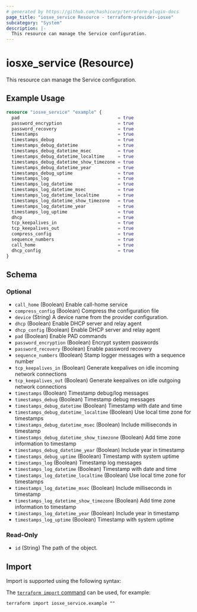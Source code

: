 ```yaml
---
# generated by https://github.com/hashicorp/terraform-plugin-docs
page_title: "iosxe_service Resource - terraform-provider-iosxe"
subcategory: "System"
description: |-
  This resource can manage the Service configuration.
---
```


# iosxe_service (Resource)

This resource can manage the Service configuration.

## Example Usage

```terraform
resource "iosxe_service" "example" {
  pad                                     = true
  password_encryption                     = true
  password_recovery                       = true
  timestamps                              = true
  timestamps_debug                        = true
  timestamps_debug_datetime               = true
  timestamps_debug_datetime_msec          = true
  timestamps_debug_datetime_localtime     = true
  timestamps_debug_datetime_show_timezone = true
  timestamps_debug_datetime_year          = true
  timestamps_debug_uptime                 = true
  timestamps_log                          = true
  timestamps_log_datetime                 = true
  timestamps_log_datetime_msec            = true
  timestamps_log_datetime_localtime       = true
  timestamps_log_datetime_show_timezone   = true
  timestamps_log_datetime_year            = true
  timestamps_log_uptime                   = true
  dhcp                                    = true
  tcp_keepalives_in                       = true
  tcp_keepalives_out                      = true
  compress_config                         = true
  sequence_numbers                        = true
  call_home                               = true
  dhcp_config                             = true
}
```

<!-- schema generated by tfplugindocs -->
## Schema

### Optional

- `call_home` (Boolean) Enable call-home service
- `compress_config` (Boolean) Compress the configuration file
- `device` (String) A device name from the provider configuration.
- `dhcp` (Boolean) Enable DHCP server and relay agent
- `dhcp_config` (Boolean) Enable DHCP server and relay agent
- `pad` (Boolean) Enable PAD commands
- `password_encryption` (Boolean) Encrypt system passwords
- `password_recovery` (Boolean) Enable password recovery
- `sequence_numbers` (Boolean) Stamp logger messages with a sequence number
- `tcp_keepalives_in` (Boolean) Generate keepalives on idle incoming network connections
- `tcp_keepalives_out` (Boolean) Generate keepalives on idle outgoing network connections
- `timestamps` (Boolean) Timestamp debug/log messages
- `timestamps_debug` (Boolean) Timestamp debug messages
- `timestamps_debug_datetime` (Boolean) Timestamp with date and time
- `timestamps_debug_datetime_localtime` (Boolean) Use local time zone for timestamps
- `timestamps_debug_datetime_msec` (Boolean) Include milliseconds in timestamp
- `timestamps_debug_datetime_show_timezone` (Boolean) Add time zone information to timestamp
- `timestamps_debug_datetime_year` (Boolean) Include year in timestamp
- `timestamps_debug_uptime` (Boolean) Timestamp with system uptime
- `timestamps_log` (Boolean) Timestamp log messages
- `timestamps_log_datetime` (Boolean) Timestamp with date and time
- `timestamps_log_datetime_localtime` (Boolean) Use local time zone for timestamps
- `timestamps_log_datetime_msec` (Boolean) Include milliseconds in timestamp
- `timestamps_log_datetime_show_timezone` (Boolean) Add time zone information to timestamp
- `timestamps_log_datetime_year` (Boolean) Include year in timestamp
- `timestamps_log_uptime` (Boolean) Timestamp with system uptime

### Read-Only

- `id` (String) The path of the object.

## Import

Import is supported using the following syntax:

The [`terraform import` command](https://developer.hashicorp.com/terraform/cli/commands/import) can be used, for example:

```shell
terraform import iosxe_service.example ""
```
